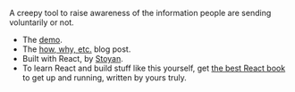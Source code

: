 A creepy tool to raise awareness of the information people are sending voluntarily or not.

 * The <a href="https://tools.w3clubs.com/photocreep/">demo</a>. 
 * The <a href="http://phpied.com/photocreep">how, why, etc.</a> blog post. 
 * Built with React, by <a href="https://twitter.com/stoyanstefanov">Stoyan</a>. 
 * To learn React and build stuff like this yourself, get <a href="http://www.amazon.com/dp/1491931825/?tag=w3clubs-20">the best React book</a> to get up and running, written by yours truly.
